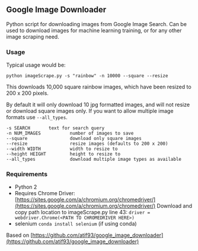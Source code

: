 ## Google Image Downloader

Python script for downloading images from Google Image Search. Can be used to download images for machine learning training, or for any other image scraping need.

### Usage
Typical usage would be:

`python imageScrape.py -s "rainbow" -n 10000 --square --resize`

This downloads 10,000 square rainbow images, which have been resized to 200 x 200 pixels.

By default it will only download 10 jpg formatted images, and will not resize or download square images only. If you want to allow multiple image formats use `--all_types`.

	-s SEARCH		text for search query
    -n NUM_IMAGES           number of images to save
    --square                download only square images
	--resize              	resize images (defaults to 200 x 200)
	--width WIDTH           width to resize to
	--height HEIGHT         height to resize to
	--all_types             download multiple image types as available

### Requirements

- Python 2
- Requires Chrome Driver: [https://sites.google.com/a/chromium.org/chromedriver/](https://sites.google.com/a/chromium.org/chromedriver/)
Download and copy path location to imageScrape.py line 43: `driver = webdriver.Chrome(<PATH TO CHROMEDRIVER HERE>)`
- selenium `conda install selenium` (if using conda)

Based on [https://github.com/atif93/google_image_downloader](https://github.com/atif93/google_image_downloader)
